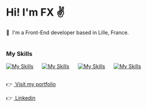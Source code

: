 Hi! I'm FX ✌️
========================================================================================================================================

🚀  I'm a Front-End developer based in Lille, France.
<br/>
<br/>

### My Skills

[![My Skills](https://skillicons.dev/icons?i=vue,react,ts,sass)](https://skillicons.dev) &nbsp;&nbsp;&nbsp;&nbsp;&nbsp;[![My Skills](https://skillicons.dev/icons?i=nodejs,express,mysql)](https://skillicons.dev) &nbsp;&nbsp;&nbsp;&nbsp;&nbsp;[![My Skills](https://skillicons.dev/icons?i=figma,ps,pr)](https://skillicons.dev) &nbsp;&nbsp;&nbsp;&nbsp;&nbsp;[![My Skills](https://skillicons.dev/icons?i=vercel)](https://skillicons.dev)
<br/>
<br/>

👉&nbsp;<a href="https://www.fxsavary.com/">&nbsp;Visit my portfolio</a>

👉&nbsp;<a href="https://www.linkedin.com/in/françois-xavier-savary-ab9665210/">&nbsp;Linkedin</a>


